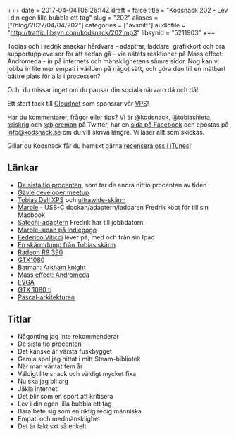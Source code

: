+++
date = 2017-04-04T05:26:14Z
draft = false
title = "Kodsnack 202 - Lev i din egen lilla bubbla ett tag"
slug = "202"
aliases = ["/blog/2027/04/04/202"]
categories = ["avsnitt"]
audiofile = "http://traffic.libsyn.com/kodsnack/202.mp3"
libsynid = "5211903"
+++

Tobias och Fredrik snackar hårdvara - adaptrar, laddare, grafikkort och bra supportupplevelser för att sedan gå - via nätets reaktioner på Mass effect: Andromeda - in på internets och mänsklighetens sämre sidor. Nog kan vi jobba in lite mer empati i världen på något sätt, och göra den till en mätbart bättre plats för alla i processen?

Och: du missar inget om du pausar din sociala närvaro då och då!

Ett stort tack till [Cloudnet](http://www.cloudnet.se) som sponsrar vår [VPS](http://en.wikipedia.org/wiki/Virtual_private_server)!

Har du kommentarer, frågor eller tips? Vi är [@kodsnack](https://www.twitter.com/kodsnack), [@tobiashieta](https://www.twitter.com/tobiashieta), [@iskrig](https://www.twitter.com/iskrig) och [@bjoreman](https://www.twitter.com/bjoreman) på Twitter, har en [sida på Facebook](https://www.facebook.com/kodsnack) och epostas på [info@kodsnack.se](mailto:info@kodsnack.se) om du vill skriva längre. Vi läser allt som skickas.

Gillar du Kodsnack får du hemskt gärna [recensera oss i iTunes](http://itunes.apple.com/se/podcast/kodsnack/id561631498?l=en)!

## Länkar ##
* [De sista tio procenten](https://en.wikipedia.org/wiki/Ninety-ninety_rule), som tar de andra nittio procenten av tiden
* [Gävle developer meetup](https://www.meetup.com/Gavle-Developer-Meetup/)
* [Tobias Dell XPS](http://kodsnack.se/184/) och [ultrawide-skärm](https://www.acer.com/ac/en/US/content/series/xr)
* [Marble](https://www.mofily.com/products/marbledcs1) - USB-C dockan/adaptern/laddaren Fredrik köpt för till sin Macbook
* [Satechi-adaptern](http://www.satechi.net/index.php/metallic-series/satechi-slim-aluminum-type-c-multi-port-adapter-with-type-c-charging-port-4k-hdmi-video-output-and-2-usb-3-0-ports-space-gray) Fredrik har till jobbdatorn
* [Marble-sidan på Indiegogo](https://www.indiegogo.com/projects/marble-a-portable-2-in-1-usb-c-dock-charger-apple/x/4137235#/comments)
* [Federico Viticci](https://www.macstories.net/author/viticci/) lever på, med och från sin Ipad
* [En skärmdump från Tobias skärm](https://www.bjoreman.com/images/meandromeda.png)
* [Radeon R9 390](https://en.wikipedia.org/wiki/AMD_Radeon_Rx_300_series)
* [GTX1080](https://www.nvidia.com/en-us/geforce/products/10series/geforce-gtx-1080/)
* [Batman: Arkham knight](https://en.wikipedia.org/wiki/Batman:_Arkham_Knight)
* [Mass effect: Andromeda](https://en.wikipedia.org/wiki/Mass_Effect:_Andromeda)
* [EVGA](https://en.wikipedia.org/wiki/EVGA_Corporation)
* [GTX 1080 ti](https://www.nvidia.com/en-us/geforce/products/10series/geforce-gtx-1080-ti/)
* [Pascal-arkitekturen](https://en.wikipedia.org/wiki/Pascal_%28microarchitecture%29)

## Titlar ##
* Någonting jag inte rekommenderar
* De sista tio procenten
* Det kanske är värsta fuskbygget
* Gamla spel jag hittat i mitt Steam-bibliotek
* När man väntat fem år
* Väldigt lite snack och väldigt mycket fixa
* Nu ska jag bli arg
* Jäkla internet
* Det blir som en sport att kritisera
* Lev i din egen lilla bubbla ett tag
* Bara bete sig som en riktig redig människa
* Empati och medmänsklighet
* Det är faktiskt så enkelt